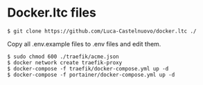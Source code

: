 # Docker.ltc files

```
$ git clone https://github.com/Luca-Castelnuovo/docker.ltc ./
```

Copy all .env.example files to .env files and edit them.

```
$ sudo chmod 600 ./traefik/acme.json
$ docker network create traefik-proxy
$ docker-compose -f traefik/docker-compose.yml up -d
$ docker-compose -f portainer/docker-compose.yml up -d
```

